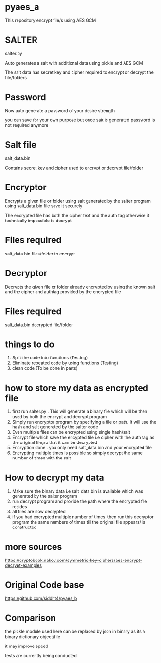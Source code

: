 # pyaes_a

This repository encrypt file/s 
using AES GCM 

# SALTER 
salter.py

Auto generates a salt with additional data using pickle and AES GCM

The salt data has secret key and cipher required to encrypt or decrypt the file/folders

# Password 
Now auto generate a password of your desire strength 

you can save for your own purpose but once salt is generated password is not required anymore



# Salt file

salt_data.bin

Contains secret key and cipher used to encrypt or decrypt file/folder 

# Encryptor 

Encrypts a given file or folder 
using salt generated by the salter program
using salt_data.bin file
save it securely


The encrypted file has both the cipher text and the auth tag 
otherwise it technically impossible to decrypt 

# Files required 

salt_data.bin
files/folder to encrypt

# Decryptor 

Decrypts the given file or folder already encrypted 
by using the known salt and  the cipher and authtag provided by the 
encrypted file 

# Files required 

salt_data.bin
decrypted file/folder


# things to do 

1. Split the code into functions (Testing)
2. Eliminate repeated code by using functions (Testing)
3. clean code (To be done in parts)


# how to store my data as encrypted file

1. first run salter.py . This will generate a binary file which will be then used by both the encrypt and decrypt program 
2. Simply run encryptor program by specifying a file or path. It will use the hash and salt generated by the salter code 
3. Even multiple files can be encrypted using single hash/salt 
4. Encrypt file which save the encypted file i.e cipher with the auth tag as the original file,so that it can be decrypted
5. Encryption done . you only need salt_data.bin and your encrypted file 
6. Encrypting multiple times is possible so simply decrypt the same number of times with the salt 

# How to decrypt my data 

1. Make sure the binary data i.e salt_data.bin is available which was generated by the salter program 
2. run decrypt program and provide the path where the encrypted file resides 
3. all files are now decrypted
4. if you had encrypted multiple number of times ,then run this decryptor program the same numbers of times till the original file appears/ is constructed

# more sources 

https://cryptobook.nakov.com/symmetric-key-ciphers/aes-encrypt-decrypt-examples

# Original Code base 


https://github.com/siddht4/pyaes_b


# Comparison

the pickle module used here can be replaced by json in binary 
as its a binary dictionary object/file 


it may improve speed 

tests are currently being conducted 



